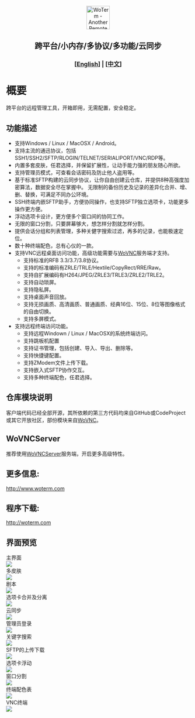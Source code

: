<p align="center">
  <img src="doc/woterm.png" width="64" alt="WoTerm - Another Remote Access Assistant">
  <h2 style="text-align: center;">跨平台/小内存/多协议/多功能/云同步</h2>
  <h3 style="text-align: center;">[<a href="README.md">English</a>] | [<a href="README-zh.md">中文</a>]</h3>
</p>

# 概要
跨平台的远程管理工具，开箱即用，无需配置，安全稳定。

## 功能描述
- 支持Windows / Linux / MacOSX / Android。
- 支持主流的通迅协议，包括SSH1/SSH2/SFTP/RLOGIN/TELNET/SERIALlPORT/VNC/RDP等。
- 内置多套皮肤，任君选择，并保留扩展性，让动手能力强的朋友随心所欲。
- 支持管理员模式，可查看会话密码及防止他人盗用等。
- 基于标准SFTP构建的云同步协议，让你自由创建云仓库，并提供8种高强度加密算法，数据安全尽在掌握中。
无限制的备份历史及记录的差异化合并、增、删、替换，可满足不同办公环境。
- SSH终端内嵌SFTP助手，方便协同操作，也支持SFTP独立选项卡，功能更多操作更方便。
- 浮动选项卡设计，更方便多个窗口间的协同工作。
- 无限的窗口分割，只要屏幕够大，想怎样分割就怎样分割。
- 提供会话分组和列表管理，多种关健字搜索过滤，再多的记录，也能极速定位。
- 数十种终端配色，总有心仪的一款。  
- 支持VNC远程桌面访问功能，高级功能需要与[WoVNC](http://wovnc.com)服务端才支持。
  - 支持标准的RFB 3.3/3.7/3.8协议。
  - 支持的标准编码有ZRLE/TRLE/Hextile/CopyRect/RRE/Raw。
  - 支持自扩展编码有H264/JPEG/ZRLE3/TRLE3/ZRLE2/TRLE2。
  - 支持自动琐屏。
  - 支持隐私屏。
  - 支持桌面声音回放。
  - 支持无损画质、高清画质、普通画质、经典16位、15位、8位等图像格式的自由切换。
  - 支持多屏模式。
- 支持远程终端访问功能。
  - 支持远程Windown / Linux / MacOSX的系统终端访问。
  - 支持跳板机配置
  - 支持证书管理，包括创建、导入、导出、删除等。
  - 支持快捷键配置。
  - 支持ZModem文件上传下载。
  - 支持嵌入式SFTP协作交互。
  - 支持多种终端配色，任君选择。


## 仓库模块说明
客户端代码已经全部开源，其所依赖的第三方代码均来自GitHub或CodeProject或其它开放社区，部份模块来自[WoVNC](http://wovnc.com)。

## WoVNCServer
推荐使用[WoVNCServer](http://www.wovnc.com)服务端，开启更多高级特性。

## 更多信息: 
<a href="http://www.woterm.com">http://www.woterm.com</a>

## 程序下载:
<a href="http://woterm.com">http://woterm.com</a>

## 界面预览
<div>主界面<br><img src="doc/main.png"/></div>
<div>多皮肤<br><img src="doc/skins.png"></div>
<div>剧本<br><img src="doc/playbook.gif"></div>
<div>选项卡合并及分离<br><img src="doc/merge.gif"></div>
<div>云同步<br><img src="doc/sync.gif"></div>
<div>管理员登录<br><img src="doc/main2.png"/></div>
<div>关键字搜索<br><img src="doc/search.gif"/></div>
<div>SFTP的上传下载<br><img src="doc/sftp.gif"/></div>
<div>选项卡浮动<br><img src="doc/float.gif"/></div>
<div>窗口分割<br><img src="doc/split.gif"/></div>
<div>终端配色表<br><img src="doc/color.gif"/></div>
<div>VNC终端<br><img src="doc/vnc.png"/></div>